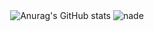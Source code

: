 <div align="center">    
  <img src="https://github-readme-stats.vercel.app/api?username=Nade00&show_icons=true&theme=synthwave&hide_border=true" alt="Anurag's GitHub stats">
  <img height="auto" src="https://github-readme-streak-stats.herokuapp.com/?user=nade00&theme=synthwave&hide_border=true" alt="nade" />
</div>
